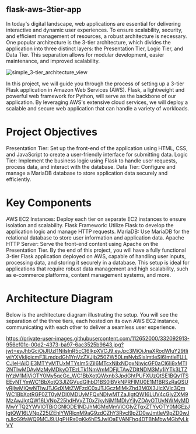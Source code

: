 ## flask-aws-3tier-app

In today's digital landscape, web applications are essential for delivering interactive and dynamic user experiences. To ensure scalability, security, and efficient management of resources, a robust architecture is necessary. One popular architecture is the 3-tier architecture, which divides the application into three distinct layers: the Presentation Tier, Logic Tier, and Data Tier. This separation allows for modular development, easier maintenance, and improved scalability.

![simple_3-tier_architecture_view](https://github.com/ARREYETTA14/flask-aws-3tier-app/assets/112652000/6c73a04a-b9d7-429c-8751-a04e03002e3d)

In this project, we will guide you through the process of setting up a 3-tier Flask application in Amazon Web Services (AWS). Flask, a lightweight and powerful web framework for Python, will serve as the backbone of our application. By leveraging AWS's extensive cloud services, we will deploy a scalable and secure web application that can handle a variety of workloads.

# Project Objectives
Presentation Tier: Set up the front-end of the application using HTML, CSS, and JavaScript to create a user-friendly interface for submitting data.
Logic Tier: Implement the business logic using Flask to handle user requests, process data, and interact with the database.
Data Tier: Configure and manage a MariaDB database to store application data securely and efficiently.

# Key Components
AWS EC2 Instances: Deploy each tier on separate EC2 instances to ensure isolation and scalability.
Flask Framework: Utilize Flask to develop the application logic and manage HTTP requests.
MariaDB: Use MariaDB for the relational database to store user information and application data.
Apache HTTP Server: Serve the front-end content using Apache on the Presentation Tier.
By the end of this project, you will have a fully functional 3-tier Flask application deployed on AWS, capable of handling user inputs, processing data, and storing it securely in a database. This setup is ideal for applications that require robust data management and high scalability, such as e-commerce platforms, content management systems, and more.

# Architecture Diagram
Below is the architecture diagram illustrating the setup. You will see the separation of the three tiers, each hosted on its own AWS EC2 instance, communicating with each other to deliver a seamless user experience.

https://private-user-images.githubusercontent.com/112652000/332092913-956ef01c-00d2-4373-ba97-6ac3525b9643.jpg?jwt=eyJhbGciOiJIUzI1NiIsInR5cCI6IkpXVCJ9.eyJpc3MiOiJnaXRodWIuY29tIiwiYXVkIjoicmF3LmdpdGh1YnVzZXJjb250ZW50LmNvbSIsImtleSI6ImtleTUiLCJleHAiOjE3MTYyMTUxMTYsIm5iZiI6MTcxNjIxNDgxNiwicGF0aCI6Ii8xMTI2NTIwMDAvMzMyMDkyOTEzLTk1NmVmMDFjLTAwZDItNDM3My1iYTk3LTZhYzM1MjViOTY0My5qcGc_WC1BbXotQWxnb3JpdGhtPUFXUzQtSE1BQy1TSEEyNTYmWC1BbXotQ3JlZGVudGlhbD1BS0lBVkNPRFlMU0E1M1BRSzRaQSUyRjIwMjQwNTIwJTJGdXMtZWFzdC0xJTJGczMlMkZhd3M0X3JlcXVlc3QmWC1BbXotRGF0ZT0yMDI0MDUyMFQxNDIwMTZaJlgtQW16LUV4cGlyZXM9MzAwJlgtQW16LVNpZ25hdHVyZT0xZjkyNjM1MDIyYjIyZDAyOTUyNWMyMDMwYTQ2YWVlOTBiOGNlODE1NDJhMGMxMmViOGIyZTgxZTYyOTY0MGEzJlgtQW16LVNpZ25lZEhlYWRlcnM9aG9zdCZhY3Rvcl9pZD0wJmtleV9pZD0wJnJlcG9faWQ9MCJ9.UgPHRs0gKk6hE5JwIOaEVANFhq4DTBhMbwMGbfyLkVY
